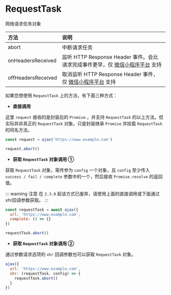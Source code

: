 # RequestTask

网络请求任务对象

| 方法               | 说明                                                                            |
| :----------------- | :------------------------------------------------------------------------------ |
| abort              | 中断请求任务                                                                    |
| onHeadersReceived  | 监听 HTTP Response Header 事件。会比请求完成事件更早，仅 [微信小程序平台][1] 支持 |
| offHeadersReceived | 取消监听 HTTP Response Header 事件，仅 [微信小程序平台][2] 支持                   |

如果您想使用 `RequestTask` 上的方法，有下面三种方式：

- **直接调用 <Badge text="2.1.0"/>**

这里 `request` 接收的是封装后的 `Promise` ，并支持 `RequestTask` 的以上方法。但实际并非真正的 `RequestTask` 对象。只是封装继承 `Promise` 并挂载 `RequestTask` 的同名方法。

```JavaScript
const request = ajax('https://www.example.com')

request.abort()
```

- **获取 `RequestTask` 对象调用 ①**

获取 `RequestTask` 对象，需传参为 `config` 一个对象，且 `config` 至少传入 `success / fail / complete` 参数中的一个，然后接收 `Promise.resolve` 的返回值。

::: warning 注意
在 `2.3.0` 起该方式已废弃，请使用上面的直接调用或下面通过xhr回调参数获取。
:::

```JavaScript
const requestTask = await ajax({
  url: 'https://www.example.com',
  complete: () => {}
})

requestTask.abort()
```

- **获取 `RequestTask` 对象调用 ② <Badge text="2.2.4"/>**

通过参数请求选项的 `xhr` 回调参数也可以获取 `RequestTask` 对象。

```JavaScript
ajax({
  url: 'https://www.example.com',
  xhr: (requestTask, config) => {
    requestTask.abort()
  }
})
```

[1]: https://developers.weixin.qq.com/miniprogram/dev/api/RequestTask.onHeadersReceived.html
[2]: https://developers.weixin.qq.com/miniprogram/dev/api/RequestTask.offHeadersReceived.html
